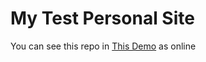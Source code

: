 # My Test Personal Site

You can see this repo in [This Demo](https://afblog.github.io/site/) as online
